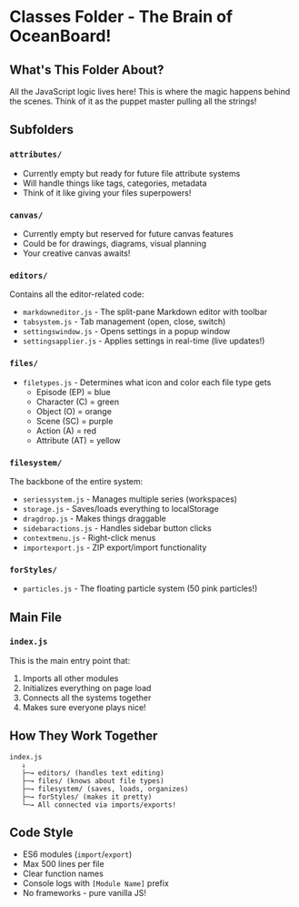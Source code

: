 # Classes Folder - The Brain of OceanBoard!

## What's This Folder About?
All the JavaScript logic lives here! This is where the magic happens behind the scenes. Think of it as the puppet master pulling all the strings!

## Subfolders

### `attributes/`
- Currently empty but ready for future file attribute systems
- Will handle things like tags, categories, metadata
- Think of it like giving your files superpowers!

### `canvas/`
- Currently empty but reserved for future canvas features
- Could be for drawings, diagrams, visual planning
- Your creative canvas awaits!

### `editors/`
Contains all the editor-related code:
- `markdowneditor.js` - The split-pane Markdown editor with toolbar
- `tabsystem.js` - Tab management (open, close, switch)
- `settingswindow.js` - Opens settings in a popup window
- `settingsapplier.js` - Applies settings in real-time (live updates!)

### `files/`
- `filetypes.js` - Determines what icon and color each file type gets
  - Episode (EP) = blue
  - Character (C) = green
  - Object (O) = orange
  - Scene (SC) = purple
  - Action (A) = red
  - Attribute (AT) = yellow

### `filesystem/`
The backbone of the entire system:
- `seriessystem.js` - Manages multiple series (workspaces)
- `storage.js` - Saves/loads everything to localStorage
- `dragdrop.js` - Makes things draggable
- `sidebaractions.js` - Handles sidebar button clicks
- `contextmenu.js` - Right-click menus
- `importexport.js` - ZIP export/import functionality

### `forStyles/`
- `particles.js` - The floating particle system (50 pink particles!)

## Main File

### `index.js`
This is the main entry point that:
1. Imports all other modules
2. Initializes everything on page load
3. Connects all the systems together
4. Makes sure everyone plays nice!

## How They Work Together

```
index.js
   ↓
   ├─→ editors/ (handles text editing)
   ├─→ files/ (knows about file types)
   ├─→ filesystem/ (saves, loads, organizes)
   ├─→ forStyles/ (makes it pretty)
   └─→ All connected via imports/exports!
```

## Code Style
- ES6 modules (`import`/`export`)
- Max 500 lines per file
- Clear function names
- Console logs with `[Module Name]` prefix
- No frameworks - pure vanilla JS!
